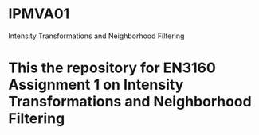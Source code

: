 # IPMVA01
Intensity Transformations and Neighborhood Filtering
# This the repository for EN3160 Assignment 1 on Intensity Transformations and Neighborhood Filtering